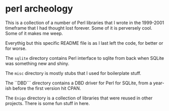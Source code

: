 # perl archeology

This is a collection of a number of Perl libraries that I wrote in the 1999-2001
timeframe that I had thought lost forever. Some of it is perversely cool. Some
of it makes me weep.

Everythig but this specific README file is as I last left the code, for better
or for worse.

The ```sqlite``` directory contains Perl interface to sqlite from back when SQLite
was something new and shiny.

The ```misc``` directory is mostly stubs that I used for boilerplate stuff.

The ``DBD``` directory contains a DBD driver for Perl for SQLite, from a year-ish
before the first version hit CPAN.

The ```Enigo``` directory is a collection of libraries that were reused in
other projects. There is some fun stuff in here.
